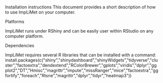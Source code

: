 
Installation instructions 
This document provides a short description of how to use ImpLiMet on your computer.

Platforms

ImpLiMet runs under RShiny and can be easily user within RStudio on any computer platform.

Dependencies

ImpLiMet requires several R libraries that can be installed with a command:
install.packages(c("shiny","shinydashboard","shinyWidgets","tidyverse","cluster","factoextra","dendextend","RColorBrewer","gplots","viridis","dplyr","ggplot2","DT","Hmisc","magrittr","impute","missRanger","mice","factoextra","ggfortify","foreach","Rtsne","magrittr","dplyr","tidyr","heatmap3"))



